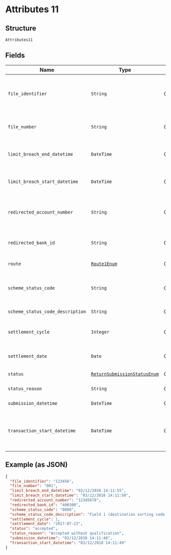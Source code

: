 
# Attributes 11

## Structure

`Attributes11`

## Fields

| Name | Type | Tags | Description |
|  --- | --- | --- | --- |
| `file_identifier` | `String` | Optional | Identification code of the file sent to scheme.<br>**Constraints**: *Pattern*: `^[0-9a-zA-Z]+$` |
| `file_number` | `String` | Optional | Number of the file sent to scheme.<br>**Constraints**: *Pattern*: `^[0-9]+$` |
| `limit_breach_end_datetime` | `DateTime` | Optional | Time a payment was released from being held due to a limit breach |
| `limit_breach_start_datetime` | `DateTime` | Optional | Start time a payment was held due to a limit breach |
| `redirected_account_number` | `String` | Optional | Details of the account to which funds are redirected (if applicable) |
| `redirected_bank_id` | `String` | Optional | Details of the bank to which funds are redirected (if applicable) |
| `route` | [`Route1Enum`](../../doc/models/route-1-enum.md) | Optional | Route taken for a return |
| `scheme_status_code` | `String` | Optional | Scheme-specific status (if submission has been submitted to a scheme) |
| `scheme_status_code_description` | `String` | Optional | [Description](http://api-docs.form3.tech/api.html#enumerations-scheme-status-codes-for-bacs) of `scheme_status_code` |
| `settlement_cycle` | `Integer` | Optional | Cycle in which the payment will be settled<br>**Constraints**: `>= 0` |
| `settlement_date` | `Date` | Optional | Date that the payment will be settled |
| `status` | [`ReturnSubmissionStatusEnum`](../../doc/models/return-submission-status-enum.md) | Optional | [Status](http://draft-api-docs.form3.tech/api.html#enumerations-payment-submission-status) of the submission |
| `status_reason` | `String` | Optional | Description of the submission status |
| `submission_datetime` | `DateTime` | Optional | Time of the submission |
| `transaction_start_datetime` | `DateTime` | Optional | Time the request was received by Form3. Used to compute the total transaction time of a payment. |

## Example (as JSON)

```json
{
  "file_identifier": "123456",
  "file_number": "001",
  "limit_breach_end_datetime": "03/12/2018 14:11:55",
  "limit_breach_start_datetime": "03/12/2018 14:11:50",
  "redirected_account_number": "12345678",
  "redirected_bank_id": "400300",
  "scheme_status_code": "0000",
  "scheme_status_code_description": "Field 1 (destination sorting code) was invalid",
  "settlement_cycle": 1,
  "settlement_date": "2017-07-23",
  "status": "accepted",
  "status_reason": "Accepted without qualification",
  "submission_datetime": "03/12/2018 14:11:48",
  "transaction_start_datetime": "03/12/2018 14:11:49"
}
```

